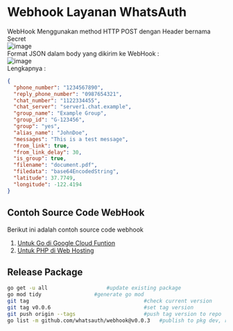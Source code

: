 # Webhook Layanan WhatsAuth
WebHook Menggunakan method HTTP POST dengan Header bernama Secret  
![image](https://github.com/whatsauth/webhook/assets/11188109/7734295e-89bb-4b05-ab05-d2ee0bdb6019)  
Format JSON dalam body yang dikirim ke WebHook :  
![image](https://github.com/whatsauth/webhook/assets/11188109/c6454969-0700-4a33-a3b1-8d97e7ef0b8c)  
Lengkapnya :
```json
{
  "phone_number": "1234567890",
  "reply_phone_number": "0987654321",
  "chat_number": "1122334455",
  "chat_server": "server1.chat.example",
  "group_name": "Example Group",
  "group_id": "G-123456",
  "group": "yes",
  "alias_name": "JohnDoe",
  "messages": "This is a test message",
  "from_link": true,
  "from_link_delay": 30,
  "is_group": true,
  "filename": "document.pdf",
  "filedata": "base64EncodedString",
  "latitude": 37.7749,
  "longitude": -122.4194
}
```

## Contoh Source Code WebHook
Berikut ini adalah contoh source code webhook
1. [Untuk Go di Google Cloud Funtion](./gcf)
2. [Untuk PHP di Web Hosting](./hosting)

## Release Package
```sh
go get -u all					#update existing package
go mod tidy					#generate go mod
git tag                                 	#check current version
git tag v0.0.6                          	#set tag version
git push origin --tags                  	#push tag version to repo
go list -m github.com/whatsauth/webhook@v0.0.3   #publish to pkg dev, replace ORG/URL with your repo URL
```
